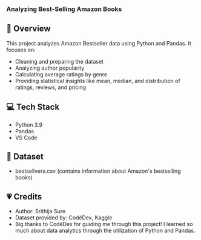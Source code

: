 ### Analyzing Best-Selling Amazon Books
## 🌱 Overview
This project analyzes Amazon Bestseller data using Python and Pandas. It focuses on:
* Cleaning and preparing the dataset
* Analyzing author popularity
* Calculating average ratings by genre
* Providing statistical insights like mean, median, and distribution of ratings, reviews, and pricing

## 💻 Tech Stack
* Python 3.9
* Pandas
* VS Code

## 🚀 Dataset
* bestsellvers.csv (contains information about Amazon's bestselling books)

## 💗 Credits
* Author: Srithija Sure 
* Dataset provided by: CodéDex, Kaggle
* Big thanks to CodéDex for guiding me through this project! I learned so much about data analytics through the utilization of Python and Pandas. 
